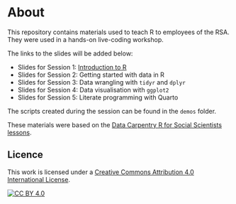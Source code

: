 # About
This repository contains materials used to teach R to employees of the RSA.
They were used in a hands-on live-coding workshop.

The links to the slides will be added below:

- Slides for Session 1: [Introduction to R](https://thersaorg.github.io/r-training/slides/1_intro-to-R.html#/title-slide)
- Slides for Session 2: Getting started with data in R
- Slides for Session 3: Data wrangling with `tidyr` and `dplyr`
- Slides for Session 4: Data visualisation with `ggplot2`
- Slides for Session 5: Literate programming with Quarto

The scripts created during the session can be found in the `demos` folder.

These materials were based on the [Data Carpentry R for Social Scientists lessons](https://datacarpentry.org/r-socialsci/index.html).

## Licence
This work is licensed under a [Creative Commons Attribution 4.0 International License][cc-by].

[![CC BY 4.0][cc-by-image]][cc-by]

[cc-by]: http://creativecommons.org/licenses/by/4.0/
[cc-by-image]: https://i.creativecommons.org/l/by/4.0/88x31.png
[cc-by-shield]: https://img.shields.io/badge/License-CC%20BY%204.0-lightgrey.svg

